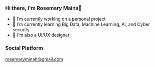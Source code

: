 ### Hi there, I'm Rosemary Maina👋

- 🔭 I’m currently working on a personal project
- 🌱 I’m currently learning Big Data, Machine Learning, AI, and Cyber security.
- 🍄 I'm also a UI/UX designer
### Social Platform
rosemaryminah@gmail.com

